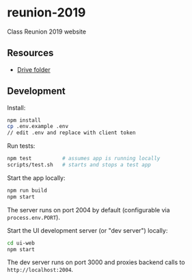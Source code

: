 # reunion-2019

Class Reunion 2019 website

## Resources

- [Drive folder](https://drive.google.com/drive/folders/1GGVjZBn4iEOvKVapqiFAjhysDuLX5_xt)

## Development

Install:

```bash
npm install
cp .env.example .env
// edit .env and replace with client token
```

Run tests:

```bash
npm test          # assumes app is running locally
scripts/test.sh   # starts and stops a test app
```

Start the app locally:

```bash
npm run build
npm start
```

The server runs on port 2004 by default (configurable via `process.env.PORT`).

Start the UI development server (or "dev server") locally:

```bash
cd ui-web
npm start
```

The dev server runs on port 3000 and proxies backend calls to `http://localhost:2004`.
